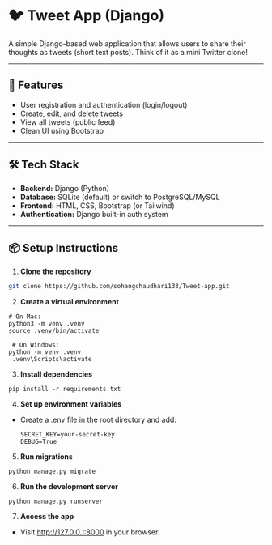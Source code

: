 # 🐦 Tweet App (Django)

A simple Django-based web application that allows users to share their thoughts as tweets (short text posts). Think of it as a mini Twitter clone!

---

## 🚀 Features

- User registration and authentication (login/logout)
- Create, edit, and delete tweets
- View all tweets (public feed)
- Clean UI using Bootstrap

---

## 🛠 Tech Stack

- **Backend:** Django (Python)
- **Database:** SQLite (default) or switch to PostgreSQL/MySQL
- **Frontend:** HTML, CSS, Bootstrap (or Tailwind)
- **Authentication:** Django built-in auth system

---

## 📦 Setup Instructions

1. **Clone the repository**

```bash
git clone https://github.com/sohangchaudhari133/Tweet-app.git
```
2. **Create a virtual environment**
```
# On Mac:
python3 -m venv .venv
source .venv/bin/activate
```
```
 # On Windows:
python -m venv .venv
 .venv\Scripts\activate
```
3. **Install dependencies**
```
pip install -r requirements.txt
```
4. **Set up environment variables**
- Create a .env file in the root directory and add:
  ```
  SECRET_KEY=your-secret-key
  DEBUG=True
  ```
5. **Run migrations**
  ```
python manage.py migrate
  ```
6. **Run the development server**
  ```
  python manage.py runserver
  ```
7. **Access the app**
  - Visit http://127.0.0.1:8000 in your browser. 
